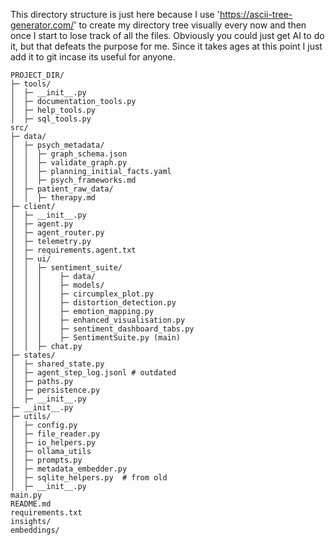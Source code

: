 This directory structure is just here because I use 'https://ascii-tree-generator.com/' to create my directory tree visually every now and then once I start to lose track of all the files. Obviously you could just get AI to do it, but that defeats the purpose for me.
Since it takes ages at this point I just add it to git incase its useful for anyone.
```aiignore
PROJECT_DIR/
├─ tools/
│  ├─ __init__.py
│  ├─ documentation_tools.py
│  ├─ help_tools.py
│  ├─ sql_tools.py
src/
├─ data/
│  ├─ psych_metadata/
│  │  ├─ graph_schema.json
│  │  ├─ validate_graph.py
│  │  ├─ planning_initial_facts.yaml
│  │  ├─ psych_frameworks.md
│  ├─ patient_raw_data/
│  │  ├─ therapy.md
├─ client/
│  ├─ __init__.py
│  ├─ agent.py
│  ├─ agent_router.py
│  ├─ telemetry.py
│  ├─ requirements.agent.txt
│  ├─ ui/
│  │  ├─ sentiment_suite/
│  │  │    ├─ data/
│  │  │    ├─ models/
│  │  │    ├─ circumplex_plot.py
│  │  │    ├─ distortion_detection.py
│  │  │    ├─ emotion_mapping.py
│  │  │    ├─ enhanced_visualisation.py
│  │  │    ├─ sentiment_dashboard_tabs.py
│  │  │    ├─ SentimentSuite.py (main)
│  │  ├─ chat.py
├─ states/
│  ├─ shared_state.py
│  ├─ agent_step_log.jsonl # outdated
│  ├─ paths.py
│  ├─ persistence.py
│  ├─ __init__.py
├─ __init__.py
├─ utils/
│  ├─ config.py
│  ├─ file_reader.py
│  ├─ io_helpers.py
│  ├─ ollama_utils
│  ├─ prompts.py
│  ├─ metadata_embedder.py
│  ├─ sqlite_helpers.py  # from old 
│  ├─ __init__.py
main.py
README.md
requirements.txt
insights/
embeddings/
```